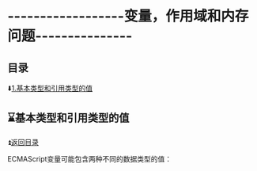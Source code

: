 # ------------------变量，作用域和内存问题--------------- #

<p id="title"></p>

## 目录 ##

:arrow_down:<a href="#a1">1.基本类型和引用类型的值</a>

<p id="a1"></p>

## 	:hourglass:基本类型和引用类型的值 ## 

:arrow_double_up:<a href = "#title">返回目录</a>

ECMAScript变量可能包含两种不同的数据类型的值：
